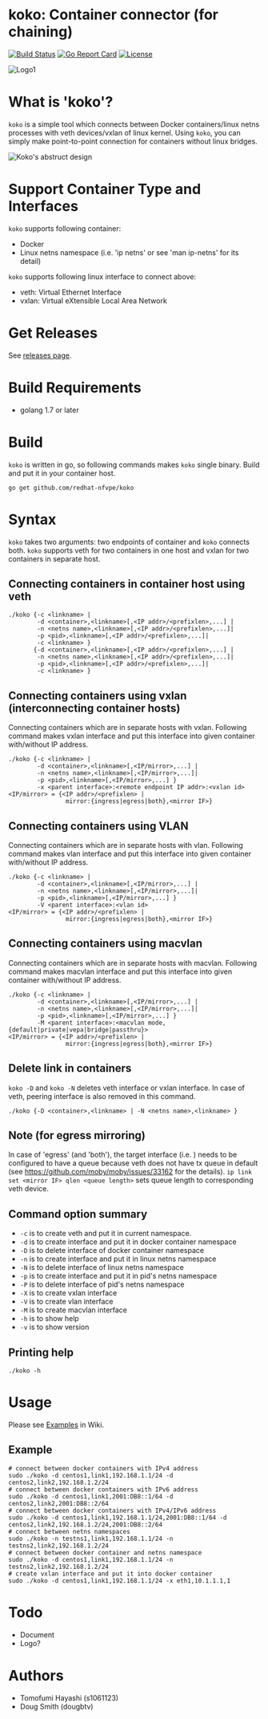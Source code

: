 # koko: Container connector (for chaining)

[![Build Status](https://travis-ci.org/redhat-nfvpe/koko.svg?branch=master)](https://travis-ci.org/redhat-nfvpe/koko) [![Go Report Card](https://goreportcard.com/badge/github.com/redhat-nfvpe/koko)](https://goreportcard.com/report/github.com/redhat-nfvpe/koko) [![License](https://img.shields.io/badge/License-Apache%202.0-blue.svg)](https://opensource.org/licenses/Apache-2.0)

![Logo1](https://raw.githubusercontent.com/wiki/redhat-nfvpe/koko/images/logo_candidate/koko_logo1.png)

# What is 'koko'?

`koko` is a simple tool which connects between Docker containers/linux netns processes with veth devices/vxlan
of linux kernel. Using `koko`, you can simply make point-to-point connection for containers without linux bridges.

![Koko's abstruct design](https://raw.githubusercontent.com/wiki/redhat-nfvpe/koko/images/koko.png)

# Support Container Type and Interfaces

`koko` supports following container:

- Docker
- Linux netns namespace (i.e. 'ip netns' or see 'man ip-netns' for its detail)

`koko` supports following linux interface to connect above:

- veth: Virtual Ethernet Interface
- vxlan: Virtual eXtensible Local Area Network

# Get Releases
See [releases page](https://github.com/redhat-nfvpe/koko/releases).

# Build Requirements
- golang 1.7 or later

# Build

`koko` is written in go, so following commands makes `koko` single binary. Build and put it in your container host.

    go get github.com/redhat-nfvpe/koko

# Syntax

`koko` takes two arguments: two endpoints of container and `koko` connects both.
`koko` supports veth for two containers in one host and vxlan for two containers in separate host.

## Connecting containers in container host using veth

    ./koko {-c <linkname> |
            -d <container>,<linkname>[,<IP addr>/<prefixlen>,...] |
            -n <netns name>,<linkname>[,<IP addr>/<prefixlen>,...]|
            -p <pid>,<linkname>[,<IP addr>/<prefixlen>,...]|
            -c <linkname> }
           {-d <container>,<linkname>[,<IP addr>/<prefixlen>,...] |
            -n <netns name>,<linkname>[,<IP addr>/<prefixlen>,...]|
            -p <pid>,<linkname>[,<IP addr>/<prefixlen>,...]|
            -c <linkname> }

## Connecting containers using vxlan (interconnecting container hosts)

Connecting containers which are in separate hosts with vxlan. Following command makes vxlan interface 
and put this interface into given container with/without IP address.

    ./koko {-c <linkname> |
            -d <container>,<linkname>[,<IP/mirror>,...] |
            -n <netns name>,<linkname>[,<IP/mirror>,...]|
            -p <pid>,<linkname>[,<IP/mirror>,...] }
            -x <parent interface>:<remote endpoint IP addr>:<vxlan id> 
    <IP/mirror> = {<IP addr>/<prefixlen> |
                    mirror:{ingress|egress|both},<mirror IF>}

## Connecting containers using VLAN 

Connecting containers which are in separate hosts with vlan. Following command makes vlan interface 
and put this interface into given container with/without IP address.

    ./koko {-c <linkname> |
            -d <container>,<linkname>[,<IP/mirror>,...] |
            -n <netns name>,<linkname>[,<IP/mirror>,...]|
            -p <pid>,<linkname>[,<IP/mirror>,...] }
            -V <parent interface>:<vlan id> 
    <IP/mirror> = {<IP addr>/<prefixlen> |
                    mirror:{ingress|egress|both},<mirror IF>}

## Connecting containers using macvlan

Connecting containers which are in separate hosts with macvlan. Following command makes macvlan interface 
and put this interface into given container with/without IP address.

    ./koko {-c <linkname> |
            -d <container>,<linkname>[,<IP/mirror>,...] |
            -n <netns name>,<linkname>[,<IP/mirror>,...]|
            -p <pid>,<linkname>[,<IP/mirror>,...] }
            -M <parent interface>:<macvlan mode, {default|private|vepa|bridge|passthru}> 
    <IP/mirror> = {<IP addr>/<prefixlen> |
                    mirror:{ingress|egress|both},<mirror IF>}

## Delete link in containers

`koko -D` and `koko -N` deletes veth interface or vxlan interface. In case of veth, peering interface is also
removed in this command.

    ./koko {-D <container>,<linkname> | -N <netns name>,<linkname> }

## Note (for egress mirroring)
In case of 'egress' (and 'both'), the target interface (i.e. <mirror IF>) needs to be configured to have a queue because veth does not have tx queue in default (see https://github.com/moby/moby/issues/33162 for the details).
`ip link set <mirror IF> qlen <queue length>` sets queue length to corresponding veth device.

## Command option summary

- `-c` is to create veth and put it in current namespace.
- `-d` is to create interface and put it in docker container namespace
- `-D` is to delete interface of docker container namespace
- `-n` is to create interface and put it in linux netns namespace
- `-N` is to delete interface of linux netns namespace
- `-p` is to create interface and put it in pid's netns namespace
- `-P` is to delete interface of pid's netns namespace
- `-X` is to create vxlan interface
- `-V` is to create vlan interface
- `-M` is to create macvlan interface
- `-h` is to show help
- `-v` is to show version

## Printing help

    ./koko -h

# Usage
Please see [Examples](https://github.com/redhat-nfvpe/koko/wiki/Examples) in Wiki.

## Example

    # connect between docker containers with IPv4 address
    sudo ./koko -d centos1,link1,192.168.1.1/24 -d centos2,link2,192.168.1.2/24
    # connect between docker containers with IPv6 address
    sudo ./koko -d centos1,link1,2001:DB8::1/64 -d centos2,link2,2001:DB8::2/64
    # connect between docker containers with IPv4/IPv6 address
    sudo ./koko -d centos1,link1,192.168.1.1/24,2001:DB8::1/64 -d centos2,link2,192.168.1.2/24,2001:DB8::2/64
    # connect between netns namespaces
    sudo ./koko -n testns1,link1,192.168.1.1/24 -n testns2,link2,192.168.1.2/24
    # connect between docker container and netns namespace
    sudo ./koko -d centos1,link1,192.168.1.1/24 -n testns2,link2,192.168.1.2/24
    # create vxlan interface and put it into docker container
    sudo ./koko -d centos1,link1,192.168.1.1/24 -x eth1,10.1.1.1,1

# Todo
- Document
- Logo?

# Authors
- Tomofumi Hayashi (s1061123)
- Doug Smith (dougbtv)
